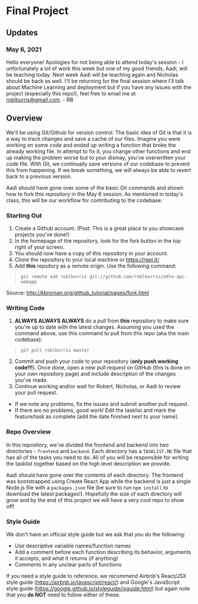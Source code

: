 # Final Project

## Updates
### May 6, 2021
Hello everyone! Apologies for not being able to attend today's session - I unfortunately a lot of work this week but one of my good friends, Aadi, will be teaching today. Next week Aadi will be teaching again and Nicholas should be back as well. I'll be returning for the final session where I'll talk about Machine Learning and deployment but if you have any issues with the project (especially this repo!), feel free to email me at <roblburris@gmail.com>.
\- RB

## Overview
We'll be using Git/Github for version control. The basic idea of Git is that it is a way to track changes and save a cache of our files. Imagine you were working on some code and ended up writing a function that broke the already working file. In attempt to fix it, you change other functions and end up making the problem worse but to your dismay, you've overwritten your code file. With Git, we continually save versions of our codebase to prevent this from happening. If we break something, we will always be able to revert back to a previous version. 

Aadi should have gone over some of the basic Git commands and shown how to fork this repository in the May 6 session. As mentioned in today's class, this will be our workflow for contributing to the codebase:

### Starting Out
1. Create a Github account. (Psst: This is a great place to you showcase projects you've done!)
2. In the homepage of the repository, look for the fork button in the top right of your screen.
3. You should now have a copy of this repository in your account. 
4. Clone the repository to your local machine or <https://repl.it/>
5. Add **this** repsitory as a remote origin. Use the following command:
> `git remote add roblburris git://github.com/roblburris/odle-apc-webapp`

Source: <http://kbroman.org/github_tutorial/pages/fork.html>

### Writing Code
1. **ALWAYS ALWAYS ALWAYS** do a pull from **this** repository to make sure you're up to date with the latest changes. Assuming you used the command above, use this command to pull from this repo (aka the main codebase):
> `git pull roblburris master`
2. Commit and push your code to your repository (**only push working code!!!**). Once done, open a new pull request on GitHub (this is done on your own repository page) and include description of the changes you've made.
3. Continue working and/or wait for Robert, Nicholas, or Aadi to review your pull request.
* If we note any problems, fix the issues and submit another pull request.
* If there are no problems, good work! Edit the tasklist and mark the feature/task as complete (add the date finished next to your name).

### Repo Overview
In this repository, we've divided the frontend and backend into two directories - `frontend` and `backend`. Each directory has a `TASKLIST.MD` file that has all of the tasks you need to do. All of you will be responsible for writing the tasklist together based on the high level description we provide.

Aadi should have gone over the contents of each directory. The frontend was bootstrapped using Create React App while the backend is just a single Node.js file with a `packages.json` file (be sure to run `npm install` to download the latest packages!). Hopefully the size of each directory will grow and by the end of this project we will have a very cool repo to show off!

### Style Guide 
We don't have an official style guide but we ask that you do the following:
* Use descriptive variable names/function names
* Add a comment before each function describing its behavior, arguments it accepts, and what it returns (if anything)
* Comments in any unclear parts of functions

If you need a style guide to reference, we recommend Airbnb's React/JSX style guide (<https://airbnb.io/javascript/react/>) and Google's JavaScript style guide (<https://google.github.io/styleguide/jsguide.html>) but again note that you **do NOT** need to follow either of these.

